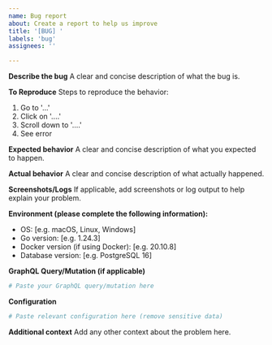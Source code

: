 ```yaml
---
name: Bug report
about: Create a report to help us improve
title: '[BUG] '
labels: 'bug'
assignees: ''

---
```


**Describe the bug**
A clear and concise description of what the bug is.

**To Reproduce**
Steps to reproduce the behavior:

1. Go to '...'
2. Click on '....'
3. Scroll down to '....'
4. See error

**Expected behavior**
A clear and concise description of what you expected to happen.

**Actual behavior**
A clear and concise description of what actually happened.

**Screenshots/Logs**
If applicable, add screenshots or log output to help explain your problem.

**Environment (please complete the following information):**

- OS: [e.g. macOS, Linux, Windows]
- Go version: [e.g. 1.24.3]
- Docker version (if using Docker): [e.g. 20.10.8]
- Database version: [e.g. PostgreSQL 16]

**GraphQL Query/Mutation (if applicable)**

```graphql
# Paste your GraphQL query/mutation here
```

**Configuration**

```yaml
# Paste relevant configuration here (remove sensitive data)
```

**Additional context**
Add any other context about the problem here.
